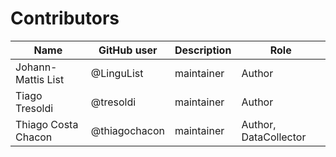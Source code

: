 # Contributors

Name | GitHub user | Description | Role
--- | --- | --- | ---
Johann-Mattis List | @LinguList | maintainer | Author
Tiago Tresoldi | @tresoldi | maintainer | Author
Thiago Costa Chacon | @thiagochacon | maintainer | Author, DataCollector
